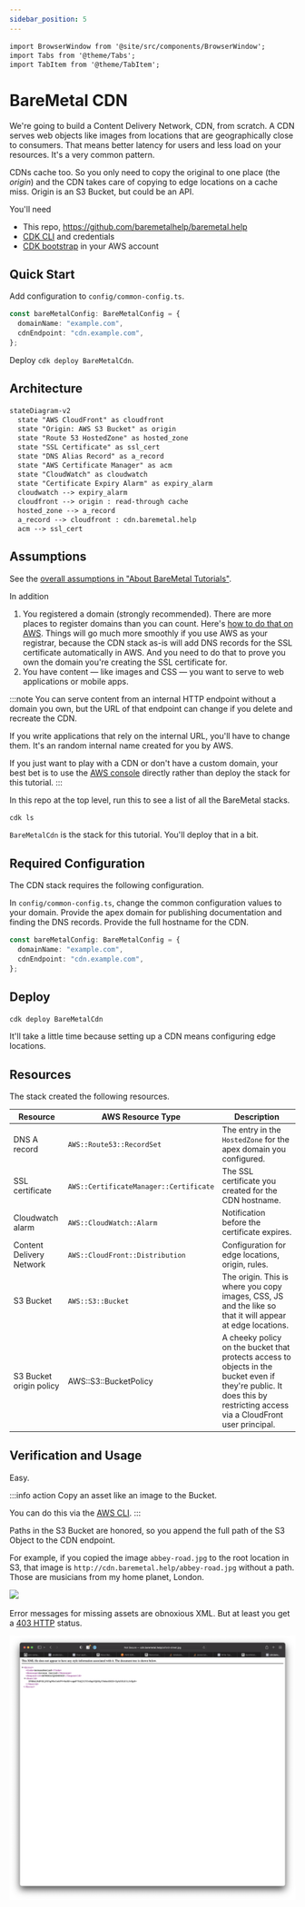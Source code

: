 ```yaml
---
sidebar_position: 5
---
```


```mdx-code-block
import BrowserWindow from '@site/src/components/BrowserWindow';
import Tabs from '@theme/Tabs';
import TabItem from '@theme/TabItem';
```

# BareMetal CDN

We're going to build a Content Delivery Network, CDN, from scratch. A CDN serves web objects like images from locations that are geographically close to consumers. That means better latency for users and less load on your resources. It's a very common pattern.

CDNs cache too. So you only need to copy the original to one place (the _origin_) and the CDN takes care of copying to edge locations on a cache miss. Origin is an S3 Bucket, but could be an API.

You'll need
- This repo, https://github.com/baremetalhelp/baremetal.help
- [CDK CLI](https://docs.aws.amazon.com/cdk/v2/guide/getting_started.html) and credentials
- [CDK bootstrap](https://docs.aws.amazon.com/cdk/v2/guide/bootstrapping.html) in your AWS account

## Quick Start

Add configuration to `config/common-config.ts`.

```ts
const bareMetalConfig: BareMetalConfig = {
  domainName: "example.com",
  cdnEndpoint: "cdn.example.com",
};
```

Deploy `cdk deploy BareMetalCdn`.

## Architecture

```mermaid
stateDiagram-v2
  state "AWS CloudFront" as cloudfront
  state "Origin: AWS S3 Bucket" as origin
  state "Route 53 HostedZone" as hosted_zone
  state "SSL Certificate" as ssl_cert
  state "DNS Alias Record" as a_record
  state "AWS Certificate Manager" as acm
  state "CloudWatch" as cloudwatch
  state "Certificate Expiry Alarm" as expiry_alarm
  cloudwatch --> expiry_alarm
  cloudfront --> origin : read-through cache
  hosted_zone --> a_record
  a_record --> cloudfront : cdn.baremetal.help
  acm --> ssl_cert
```

## Assumptions

See the [overall assumptions in "About BareMetal Tutorials"](intro#overall-assumptions).

In addition
1. You registered a domain (strongly recommended). There are more places to register domains than you can count. Here's [how to do that on AWS](https://docs.aws.amazon.com/Route53/latest/DeveloperGuide/domain-register.html). Things will go much more smoothly if you use AWS as your registrar, because the CDN stack as-is will add DNS records for the SSL certificate automatically in AWS. And you need to do that to prove you own the domain you're creating the SSL certificate for.
2. You have content — like images and CSS — you want to serve to web applications or mobile apps.

:::note
You can serve content from an internal HTTP endpoint without a domain you own, but the URL of that endpoint can change if you delete and recreate the CDN.

If you write applications that rely on the internal URL, you'll have to change them.
It's an random internal name created for you by AWS.

If you just want to play with a CDN or don't have a custom domain, your best bet is to use the [AWS console](https://aws.amazon.com/cloudfront/) directly rather than deploy the stack for this tutorial.
:::

In this repo at the top level, run this to see a list of all the BareMetal stacks.

```bash
cdk ls
```

`BareMetalCdn` is the stack for this tutorial. You'll deploy that in a bit.

## Required Configuration

The CDN stack requires the following configuration.

In `config/common-config.ts`, change the common configuration values to your domain. Provide the apex domain for publishing documentation and finding the DNS records. Provide the full hostname for the CDN.

```ts
const bareMetalConfig: BareMetalConfig = {
  domainName: "example.com",
  cdnEndpoint: "cdn.example.com",
};
```

## Deploy

```bash
cdk deploy BareMetalCdn
```

It'll take a little time because setting up a CDN means configuring edge locations.

## Resources

The stack created the following resources.

| Resource | AWS Resource Type | Description |
| --- | --- | --- |
| DNS A record | `AWS::Route53::RecordSet` | The entry in the `HostedZone` for the apex domain you configured. |
| SSL certificate | `AWS::CertificateManager::Certificate` | The SSL certificate you created for the CDN hostname. |
| Cloudwatch alarm | `AWS::CloudWatch::Alarm` | Notification before the certificate expires. |
| Content Delivery Network | `AWS::CloudFront::Distribution` | Configuration for edge locations, origin, rules. | 
| S3 Bucket | `AWS::S3::Bucket` | The origin. This is where you copy images, CSS, JS and the like so that it will appear at edge locations. |
| S3 Bucket origin policy | AWS::S3::BucketPolicy | A cheeky policy on the bucket that protects access to objects in the bucket even if they're public. It does this by restricting access via a CloudFront user principal.

## Verification and Usage

Easy.

:::info action
Copy an asset like an image to the Bucket.

You can do this via the [AWS CLI](https://awscli.amazonaws.com/v2/documentation/api/latest/reference/s3/cp.html#examples).
:::

Paths in the S3 Bucket are honored, so you append the full path of the S3 Object to the CDN endpoint.

For example, if you copied the image `abbey-road.jpg` to the root location in S3, that image is `http://cdn.baremetal.help/abbey-road.jpg` without a path. Those are musicians from my home planet, London.

![](images/beatles.png)

Error messages for missing assets are obnoxious XML. But at least you get a [403 HTTP](https://developer.mozilla.org/en-US/docs/Web/HTTP/Status/403) status. 

![](images/cdn-403.png)

